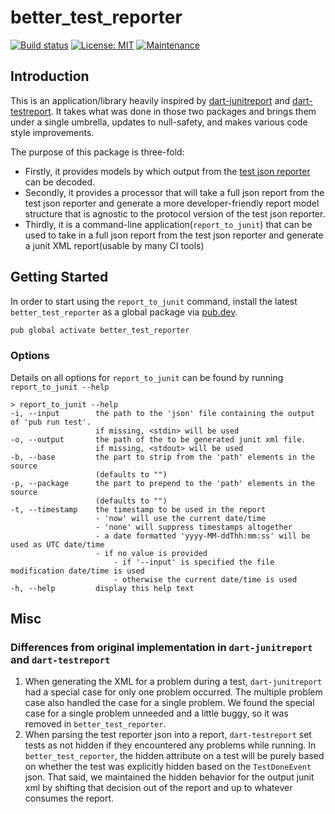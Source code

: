 # better_test_reporter

[![Build status](https://github.com/Betterment/better_test_reporter/actions/workflows/ci.yml/badge.svg?branch=main)](https://github.com/Betterment/better_test_reporter/actions/workflows/ci.yml?query=branch%3Amain)
[![License: MIT](https://img.shields.io/badge/License-MIT-yellow.svg)](https://opensource.org/licenses/MIT)
[![Maintenance](https://img.shields.io/badge/Maintained%3F-yes-green.svg)](https://GitHub.com/Betterment/better_test_reporter/pulse)


## Introduction

This is an application/library heavily inspired by [dart-junitreport](https://github.com/TOPdesk/dart-junitreport) and [dart-testreport](https://github.com/TOPdesk/dart-testreport). It takes what was done in those two packages and brings them under a single umbrella, updates to null-safety, and makes various code style improvements.

The purpose of this package is three-fold:
- Firstly, it provides models by which output from the [test json reporter](https://github.com/dart-lang/test/blob/master/pkgs/test/doc/json_reporter.md) can be decoded.
- Secondly, it provides a processor that will take a full json report from the test json reporter and generate a more developer-friendly report model structure that is agnostic to the protocol version of the test json reporter.
- Thirdly, it is a command-line application(`report_to_junit`) that can be used to take in a full json report from the test json reporter and generate a junit XML report(usable by many CI tools)

## Getting Started

In order to start using the `report_to_junit` command, install the latest `better_test_reporter` as a global package via [pub.dev](https://pub.dev).

```bash
pub global activate better_test_reporter
```

### Options
Details on all options for `report_to_junit` can be found by running `report_to_junit --help`
```
> report_to_junit --help
-i, --input        the path to the 'json' file containing the output of 'pub run test'.
                   if missing, <stdin> will be used
-o, --output       the path of the to be generated junit xml file.
                   if missing, <stdout> will be used
-b, --base         the part to strip from the 'path' elements in the source
                   (defaults to "")
-p, --package      the part to prepend to the 'path' elements in the source
                   (defaults to "")
-t, --timestamp    the timestamp to be used in the report
                   - 'now' will use the current date/time
                   - 'none' will suppress timestamps altogether
                   - a date formatted 'yyyy-MM-ddThh:mm:ss' will be used as UTC date/time
                   - if no value is provided
                       - if '--input' is specified the file modification date/time is used
                       - otherwise the current date/time is used
-h, --help         display this help text
```

## Misc

### Differences from original implementation in `dart-junitreport` and `dart-testreport`

1. When generating the XML for a problem during a test, `dart-junitreport` had a special case for only one problem occurred. The multiple problem case also handled the case for a single problem. We found the special case for a single problem unneeded and a little buggy, so it was removed in `better_test_reporter`.
2. When parsing the test reporter json into a report, `dart-testreport` set tests as not hidden if they encountered any problems while running. In `better_test_reporter`, the hidden attribute on a test will be purely based on whether the test was explicitly hidden based on the `TestDoneEvent` json. That said, we maintained the hidden behavior for the output junit xml by shifting that decision out of the report and up to whatever consumes the report.
